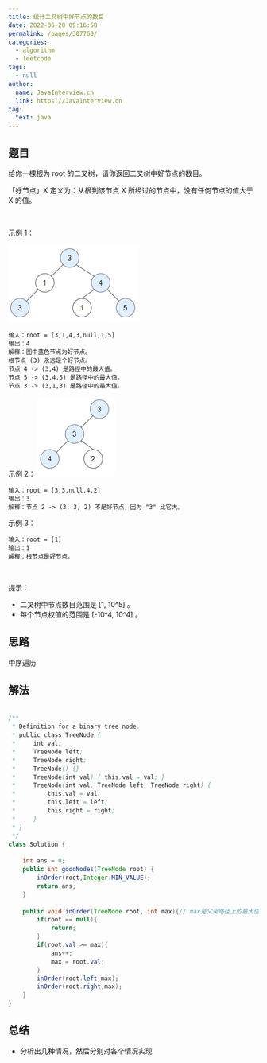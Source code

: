 ```yaml
---
title: 统计二叉树中好节点的数目
date: 2022-06-20 09:16:58
permalink: /pages/307760/
categories: 
  - algorithm
  - leetcode
tags: 
  - null
author: 
  name: JavaInterview.cn
  link: https://JavaInterview.cn
tag: 
  text: java
---
```


## 题目

给你一棵根为 root 的二叉树，请你返回二叉树中好节点的数目。

「好节点」X 定义为：从根到该节点 X 所经过的节点中，没有任何节点的值大于 X 的值。

 

示例 1：

![](../../../media/pictures/leetcode/test_sample_1.png)


    输入：root = [3,1,4,3,null,1,5]
    输出：4
    解释：图中蓝色节点为好节点。
    根节点 (3) 永远是个好节点。
    节点 4 -> (3,4) 是路径中的最大值。
    节点 5 -> (3,4,5) 是路径中的最大值。
    节点 3 -> (3,1,3) 是路径中的最大值。
示例 2：
![](../../../media/pictures/leetcode/test_sample_2.png)



    输入：root = [3,3,null,4,2]
    输出：3
    解释：节点 2 -> (3, 3, 2) 不是好节点，因为 "3" 比它大。
示例 3：

    输入：root = [1]
    输出：1
    解释：根节点是好节点。
 

提示：

- 二叉树中节点数目范围是 [1, 10^5] 。
- 每个节点权值的范围是 [-10^4, 10^4] 。



## 思路

中序遍历

## 解法
```java

/**
 * Definition for a binary tree node.
 * public class TreeNode {
 *     int val;
 *     TreeNode left;
 *     TreeNode right;
 *     TreeNode() {}
 *     TreeNode(int val) { this.val = val; }
 *     TreeNode(int val, TreeNode left, TreeNode right) {
 *         this.val = val;
 *         this.left = left;
 *         this.right = right;
 *     }
 * }
 */
class Solution {
    
    int ans = 0;
    public int goodNodes(TreeNode root) {
        inOrder(root,Integer.MIN_VALUE);
        return ans;
    }

    public void inOrder(TreeNode root, int max){// max是父亲路径上的最大值
        if(root == null){
            return;
        }
        if(root.val >= max){
            ans++;
            max = root.val;
        }
        inOrder(root.left,max);
        inOrder(root.right,max);
    }
}
```

## 总结

- 分析出几种情况，然后分别对各个情况实现 
